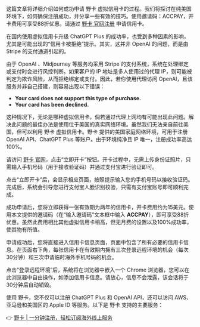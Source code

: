 这篇文章将详细介绍如何成功申请 野卡 虚拟信用卡的过程。我们将探讨在纯美国环境下，如何确保注册成功，并分享一些有效的技巧。使用邀请码：ACCPAY，开卡费用可享受88折优惠。请通过 [野卡 官网注册](https://bit.ly/bewildcard) 申请信用卡。

在国内使用虚拟信用卡升级 ChatGPT Plus 的成功率，也受到多种因素的影响，尤其是可能出现的“信用卡被拒绝”提示。其实，这并非 OpenAI 的问题，而是由 Stripe 的支付通道引起的。

由于 OpenAI 、Midjourney 等服务均采用 Stripe 的支付系统，系统在处理绑定或支付时会进行风控判断。如果客户的 IP 地址是多人使用过的代理 IP，则可能被判定为欺诈风险，从而拒绝绑定或支付。因此，若你使用代理访问 OpenAI，且该服务并非自己搭建，则容易出现以下错误：

- **Your card does not support this type of purchase.**
- **Your card has been declined.**

这种情况下，无论是哪种虚拟信用卡，倘若通过代理上网均有可能出现此问题。解决此问题的最佳办法是使用位于美国的真实网络环境。虽然我们无法亲自前往美国，但可以利用 野卡 虚拟信用卡。野卡 提供的美国家庭网络环境，可用于注册 OpenAI API、ChatGPT Plus 等账户。由于环境纯净且 IP 唯一，注册成功率高达100%。

请访问 [野卡 官网](https://bit.ly/bewildcard)，点击“立即开卡”按钮。开卡过程中，无需上传身份证照片，只需输入手机号码（用于接收验证码）并通过支付宝进行验证即可。

点击“立即开卡”后，会显示相应页面，按照提示输入您的手机号码以接收验证码。完成后，系统会引导您进行支付宝人脸识别校验，只需有支付宝账号即可顺利完成。

成功申请后，您将立即获得一张有效期为两年的信用卡，开卡费用约为15美元。使用本文提供的邀请码（在“输入邀请码”文本框中输入 **ACCPAY**），即可享受88折优惠。虽然此费用相比其他虚拟信用卡稍高，但无月费的设置以及100%成功率，使其物有所值。

申请成功后，您将直接进入信用卡信息页面，页面中包含了所有必要的信用卡信息。在页面右下角，每张信用卡在有效期内拥有三次登录远程环境的机会（每次30分钟）和三次申请临时海外手机号码的机会。

点击“登录远程环境”后，系统将在浏览器中嵌入一个 Chrome 浏览器，您可以在此浏览器中自由操作，如添加信用卡信息。请放心，信息不会泄露，该会话将于30分钟后自动销毁。

使用 野卡，您不仅可以注册 ChatGPT Plus 和 OpenAI API，还可以访问 AWS、亚马逊和美国区的 Apple ID 等服务。以下是 野卡 支持的主要服务：

👉 [野卡 | 一分钟注册，轻松订阅海外线上服务](https://bit.ly/bewildcard)